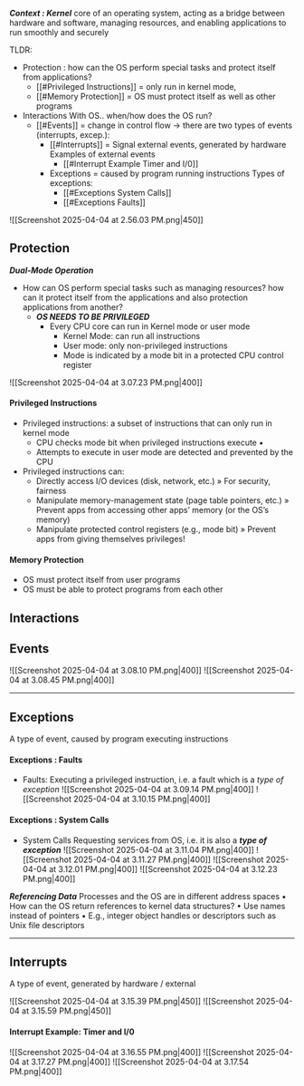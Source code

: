 ***Context : Kernel***
core of an operating system, acting as a bridge between hardware and software, managing resources, and enabling applications to run smoothly and securely

TLDR:
- Protection : how can the OS perform special tasks and protect itself from applications?
	- [[#Privileged Instructions]] = only run in kernel mode, 
	- [[#Memory Protection]] = OS must protect itself as well as other programs 
 - Interactions With OS.. when/how does the OS run?
	 - [[#Events]] = change in control flow -> there are two types of events (interrupts, excep.):
		 -  [[#Interrupts]] = Signal external events, generated by hardware
			 Examples of external events
			 - [[#Interrupt Example Timer and I/0]]
		 - Exceptions = caused by program running instructions
			 Types of exceptions:
			 - [[#Exceptions System Calls]]
			 - [[#Exceptions Faults]]

![[Screenshot 2025-04-04 at 2.56.03 PM.png|450]]
## Protection
***Dual-Mode Operation***
-  How can OS perform special tasks such as managing resources? how can it protect itself from the applications and also protection applications from another?
	- ***OS NEEDS TO BE PRIVILEGED***
		- Every CPU core can run in Kernel mode or user mode
			- Kernel Mode: can run all instructions
			- User mode: only non-privileged instructions
			- Mode is indicated by a mode bit in a protected CPU control register

![[Screenshot 2025-04-04 at 3.07.23 PM.png|400]]
#### Privileged Instructions
- Privileged instructions: a subset of instructions that can only run in kernel mode
	- CPU checks mode bit when privileged instructions execute ▪ 
	- Attempts to execute in user mode are detected and prevented by the CPU 
- Privileged instructions can: 
	-  Directly access I/O devices (disk, network, etc.) » For security, fairness 
	-  Manipulate memory-management state (page table pointers, etc.) » Prevent apps from accessing other apps’ memory (or the OS’s memory) 
	-  Manipulate protected control registers (e.g., mode bit) » Prevent apps from giving themselves privileges!

#### Memory Protection
- OS must protect itself from user programs 
- OS must be able to protect programs from each other

## Interactions
## Events
![[Screenshot 2025-04-04 at 3.08.10 PM.png|400]]
![[Screenshot 2025-04-04 at 3.08.45 PM.png|400]]

-------
## Exceptions
A type of event, caused by program executing instructions
#### Exceptions : Faults
- Faults: Executing a privileged instruction, i.e. a fault which is a *type of exception*
![[Screenshot 2025-04-04 at 3.09.14 PM.png|400]]
![[Screenshot 2025-04-04 at 3.10.15 PM.png|400]]
#### Exceptions : System Calls
- System Calls Requesting services from OS, i.e. it is also a ***type of exception***
![[Screenshot 2025-04-04 at 3.11.04 PM.png|400]]
![[Screenshot 2025-04-04 at 3.11.27 PM.png|400]]
![[Screenshot 2025-04-04 at 3.12.01 PM.png|400]]
![[Screenshot 2025-04-04 at 3.12.23 PM.png|400]]

***Referencing Data***
Processes and the OS are in different address spaces 
▪ How can the OS return references to kernel data structures? 
	• Use names instead of pointers 
	▪ E.g., integer object handles or descriptors such as Unix file descriptors

----
## Interrupts
A type of event, generated by hardware / external 

![[Screenshot 2025-04-04 at 3.15.39 PM.png|450]]
![[Screenshot 2025-04-04 at 3.15.59 PM.png|450]]

#### Interrupt Example: Timer and I/0
![[Screenshot 2025-04-04 at 3.16.55 PM.png|400]]
![[Screenshot 2025-04-04 at 3.17.27 PM.png|400]]
![[Screenshot 2025-04-04 at 3.17.54 PM.png|400]]